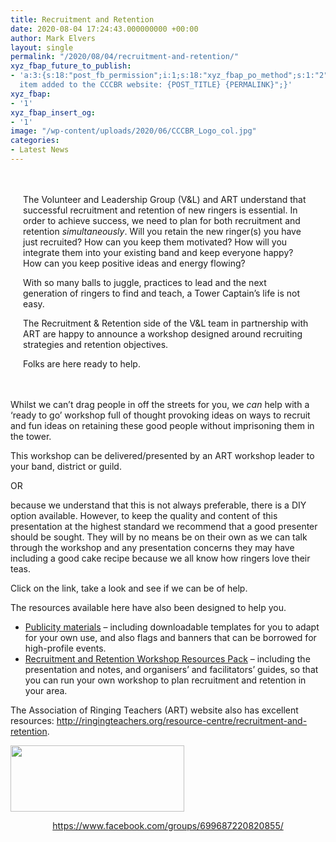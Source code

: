 ```yaml
---
title: Recruitment and Retention
date: 2020-08-04 17:24:43.000000000 +00:00
author: Mark Elvers
layout: single
permalink: "/2020/08/04/recruitment-and-retention/"
xyz_fbap_future_to_publish:
- 'a:3:{s:18:"post_fb_permission";i:1;s:18:"xyz_fbap_po_method";s:1:"2";s:16:"xyz_fbap_message";s:62:"News
  item added to the CCCBR website: {POST_TITLE} {PERMALINK}";}'
xyz_fbap:
- '1'
xyz_fbap_insert_og:
- '1'
image: "/wp-content/uploads/2020/06/CCCBR_Logo_col.jpg"
categories:
- Latest News
---
```

<div style="padding: 20px;">
  <p>
    The Volunteer and Leadership Group (V&L) and ART understand that successful recruitment and retention of new ringers is essential. In order to achieve success, we need to plan for both recruitment and retention <em>simultaneously</em>. Will you retain the new ringer(s) you have just recruited? How can you keep them motivated? How will you integrate them into your existing band and keep everyone happy? How can you keep positive ideas and energy flowing?
  </p>
  
  <p>
    With so many balls to juggle, practices to lead and the next generation of ringers to find and teach, a Tower Captain’s life is not easy.
  </p>
  
  <p>
    The Recruitment & Retention side of the V&L team in partnership with ART are happy to announce a workshop designed around recruiting strategies and retention objectives.
  </p>
  
  <p>
    Folks are here ready to help.
  </p>
</div>

Whilst we can’t drag people in off the streets for you, we _can_ help with a ‘ready to go’ workshop full of thought provoking ideas on ways to recruit and fun ideas on retaining these good people without imprisoning them in the tower.

This workshop can be delivered/presented by an ART workshop leader to your band, district or guild.

OR

because we understand that this is not always preferable, there is a DIY option available. However, to keep the quality and content of this presentation at the highest standard we recommend that a good presenter should be sought. They will by no means be on their own as we can talk through the workshop and any presentation concerns they may have including a good cake recipe because we all know how ringers love their teas.

Click on the link, take a look and see if we can be of help.

The resources available here have also been designed to help you.

  * [Publicity materials](/resources/publicity-material/) – including downloadable templates for you to adapt for your own use, and also flags and banners that can be borrowed for high-profile events.
  * [Recruitment and Retention Workshop Resources Pack](/resources/recruitment-and-retention/workshop/) – including the presentation and notes, and organisers’ and facilitators’ guides, so that you can run your own workshop to plan recruitment and retention in your area.

The Association of Ringing Teachers (ART) website also has excellent resources: <http://ringingteachers.org/resource-centre/recruitment-and-retention>.

<img loading="lazy" class="aligncenter wp-image-20959 size-full" src="https://cccbr.org.uk/wp-content/uploads/2020/08/helping-each-other-to-better-our-future.png" alt="" width="278" height="106" /> 

<p style="text-align: center;">
  <a href="https://www.facebook.com/groups/699687220820855/">https://www.facebook.com/groups/699687220820855/</a>
</p>

&nbsp;
